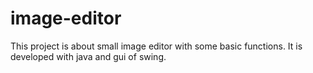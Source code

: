 # image-editor

This project is about small image editor with some basic functions. It is developed with java and gui of swing.

